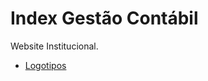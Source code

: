 # Index Gestão Contábil

Website Institucional.

- [Logotipos](https://drive.google.com/drive/folders/1GfyYBu047dKhiYXtDJma51_W9mK2Qcz1)